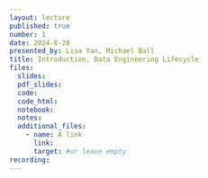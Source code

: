 ```yaml
---
layout: lecture
published: true
number: 1
date: 2024-8-28
presented_by: Lisa Yan, Michael Ball
title: Introduction, Data Engineering Lifecycle
files:
  slides:
  pdf_slides:
  code:
  code_html:
  notebook:
  notes:
  additional_files:
    - name: A link
      link:
      target: #or leave empty
recording:
---
```


